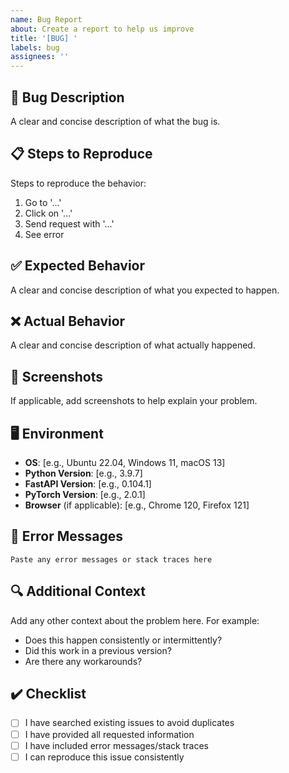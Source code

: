 ```yaml
---
name: Bug Report
about: Create a report to help us improve
title: '[BUG] '
labels: bug
assignees: ''
---
```


## 🐛 Bug Description

A clear and concise description of what the bug is.

## 📋 Steps to Reproduce

Steps to reproduce the behavior:

1. Go to '...'
2. Click on '...'
3. Send request with '...'
4. See error

## ✅ Expected Behavior

A clear and concise description of what you expected to happen.

## ❌ Actual Behavior

A clear and concise description of what actually happened.

## 📸 Screenshots

If applicable, add screenshots to help explain your problem.

## 🖥️ Environment

- **OS**: [e.g., Ubuntu 22.04, Windows 11, macOS 13]
- **Python Version**: [e.g., 3.9.7]
- **FastAPI Version**: [e.g., 0.104.1]
- **PyTorch Version**: [e.g., 2.0.1]
- **Browser** (if applicable): [e.g., Chrome 120, Firefox 121]

## 📝 Error Messages

```
Paste any error messages or stack traces here
```

## 🔍 Additional Context

Add any other context about the problem here. For example:
- Does this happen consistently or intermittently?
- Did this work in a previous version?
- Are there any workarounds?

## ✔️ Checklist

- [ ] I have searched existing issues to avoid duplicates
- [ ] I have provided all requested information
- [ ] I have included error messages/stack traces
- [ ] I can reproduce this issue consistently
